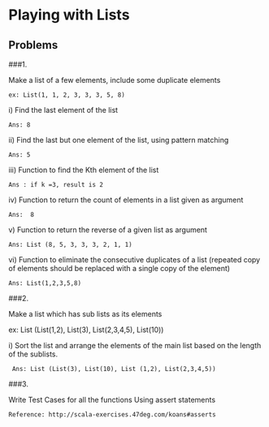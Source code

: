 
# Playing with Lists


## Problems

###1. 

Make a list of a few elements, include some duplicate elements
	
  `ex: List(1, 1, 2, 3, 3, 3, 5, 8)`
	
i)  Find the last element of the list
		
	Ans: 8

ii) Find the last but one element of the list, using pattern matching
		
	Ans: 5

iii) Function to find the Kth element of the list
          
    Ans : if k =3, result is 2

iv) Function to return the count of elements in a list given as argument
	         
	Ans:  8

v) Function to return the reverse of a given list as argument
	        
	Ans: List (8, 5, 3, 3, 3, 2, 1, 1)

vi) Function to eliminate the consecutive duplicates of a list (repeated copy of elements should be replaced with a 
    single copy of the element)
	       
	Ans: List(1,2,3,5,8)


###2. 

Make a list which has sub lists as its elements

ex: List (List(1,2), List(3), List(2,3,4,5), List(10))

i) Sort the list and arrange the elements of the main list based on the length of the sublists. 
	
     Ans: List (List(3), List(10), List (1,2), List(2,3,4,5)) 
	 
###3. 

Write Test Cases for all the functions Using assert statements 

 	Reference: http://scala-exercises.47deg.com/koans#asserts
 	
